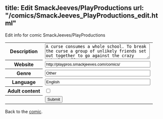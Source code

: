 title: Edit SmackJeeves/PlayProductions
url: "/comics/SmackJeeves_PlayProductions_edit.html"
---
Edit info for comic SmackJeeves/PlayProductions

<form name="comic" action="http://gaepostmail.appspot.com/comic/" method="post">
<table class="comicinfo">
<tr>
<th>Description</th><td><textarea name="description" cols="40" rows="3">A curse consumes a whole school. To break the curse a group of unlikely friends set out together to go against the crazy school staff.</textarea></td>
</tr>
<tr>
<th>Website</th><td><input type="text" name="url" value="http://playpros.smackjeeves.com/comics/" size="40"/></td>
</tr>
<tr>
<th>Genre</th><td><input type="text" name="genre" value="Other" size="40"/></td>
</tr>
<tr>
<th>Language</th><td><input type="text" name="language" value="English" size="40"/></td>
</tr>
<tr>
<th>Adult content</th><td><input type="checkbox" name="adult" value="adult" /></td>
</tr>
<tr>
<th></th><td>
<input type="hidden" name="comic" value="SmackJeeves_PlayProductions" />
<input type="submit" name="submit" value="Submit" />
</td>
</tr>
</table>
</form>

Back to the [comic](SmackJeeves_PlayProductions.html).
